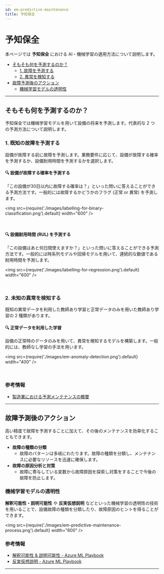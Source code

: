 ```yaml
---
id: em-predictive-maintenance
title: 予知保全
---
```


# 予知保全
本ページでは **予知保全** における AI・機械学習の適用方法について説明します。

<!--Create agenda for me-->
- [そもそも何を予測するのか？](#そもそも何を予測するのか)
   - [1. 故障を予測する](#1-故障を予測する)
    - [2. 異常を検知する](#2-異常を検知する)
- [故障予測後のアクション](#故障予測後のアクション)
  - [機械学習モデルの透明性](#機械学習モデルの透明性)

---
## そもそも何を予測するのか？
予知保全では機械学習モデルを用いて設備の将来を予測します。代表的な 2 つの予測方法について説明します。

### 1. 既知の故障を予測する
設備が故障する前に故障を予測します。業務要件に応じて、設備が故障する確率を予測するか、設備耐用時間を予測するかを選択します。

#### 🔍 設備が故障する確率を予測する
「この設備が30日以内に故障する確率は？」といった問いに答えることができる予測方法です。一般的には故障するかどうかのフラグ (正常 or 異常) を予測します。

<img src={require('./images/labelling-for-binary-classification.png').default} width="600" />

<br/>

#### 🔍 設備耐用時間 (RUL) を予測する
「この設備はあと何日間使えますか？」といった問いに答えることができる予測方法です。一般的には時系列モデルや回帰モデルを用いて、連続的な数値である耐用時間を予測します。

<img src={require('./images/labelling-for-regression.png').default} width="600" />

<br/>

### 2. 未知の異常を検知する
既知の異常データを利用した教師あり学習と正常データのみを用いた教師あり学習の 2 種類があります。

#### 🔍 正常データを利用した学習
設備の正常時のデータのみを用いて、異常を検知するモデルを構築します。一般的には、教師なし学習の手法を用います。


<img src={require('./images/em-anomaly-detection.png').default} width="400" /><br />

<br/>

### 参考情報
- [製造業における予測メンテナンスの概要](https://learn.microsoft.com/ja-jp/azure/architecture/industries/manufacturing/predictive-maintenance-overview)
---
## 故障予測後のアクション
高い精度で故障を予測することに加えて、その後のメンテナンスを効率化することもできます。

- **故障の種類の分類**
  - 故障のパターンは多岐にわたります。故障の種類を分類し、メンテナンスに必要なリソースを迅速に確保します。
- **故障の原因分析と対策**
  - 故障に寄与している変数から故障原因を探索し対策をすることで今後の故障を防止します。

### 機械学習モデルの透明性
**解釈可能性・説明可能性** や **反実仮想説明** などといった機械学習の透明性の技術を用いることで、設備故障の種類を分類したり、故障原因のヒントを得ることができます。


<img src={require('./images/em-predictive-maintenance-process.png').default} width="600" /><br />


### 参考情報
- [解釈可能性 & 説明可能性 - Azure ML Playbook](https://konabuta.github.io/azure-machine-learning-playbook/docs/azureml/responsible-ai/rai-interpretability-explainability)
- [反実仮想説明 - Azure ML Playbook](https://konabuta.github.io/azure-machine-learning-playbook/docs/azureml/responsible-ai/rai-counterfactual-explanation)

---
